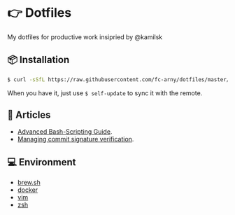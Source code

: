 # 👉 Dotfiles

My dotfiles for productive work insipried by @kamilsk

## 📦 Installation

```bash
$ curl -sSfL https://raw.githubusercontent.com/fc-arny/dotfiles/master/install | bash
```

When you have it, just use `$ self-update` to sync it with the remote.

## 📰 Articles

- [Advanced Bash-Scripting Guide](https://tldp.org/LDP/abs/html/index.html).
- [Managing commit signature verification](https://docs.github.com/en/authentication/managing-commit-signature-verification).

## 💻 Environment

- [brew.sh](https://brew.sh)
- [docker](https://www.docker.com)
- [vim](https://www.vim.org)
- [zsh](https://www.zsh.org)
